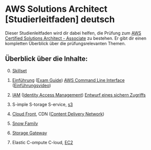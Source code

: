 # AWS Solutions Architect [Studierleitfaden] deutsch
Dieser Studienleitfaden wird dir dabei helfen, die Prüfung zum [AWS Certified Solutions Architect - Associate](https://aws.amazon.com/de/certification/) zu bestehen. Er gibt dir einen kompletten Überblick über die prüfungsrelevanten Themen.

## Überblick über die Inhalte:

0. [Skillset](docs/practice/what2do.md)

1. [Einführung](https://de.wikipedia.org/wiki/Amazon_Web_Services) ([Exam Guide](docs/pdfs/Exam-Guide.pdf)) [AWS Command Line Interface](https://docs.aws.amazon.com/cli/latest/userguide/getting-started-install.html) ([Einführungsvideo](https://www.youtube.com/watch?v=up4ad0fDfQQ))

2. [IAM](docs/services/IAM.md) ([Identity Access Management](docs/practice/commandLine/access_management.md)) [Entwurf eines sichern Zugriffs](docs/practice/drafts/IAM_usecase.md)

3. S-imple S-torage S-ervice, 
   [s3](docs/services/s3.md)

4. [Cloud Front](docs/services/CloudFront.md), CDN ([Content Delivery Network](https://de.wikipedia.org/wiki/Content_Delivery_Network))

5. [Snow Family](docs/services/SnowFamily.md)

6. [Storage Gateway](docs/services/StorageGateway.md)

7. Elastic C-ompute C-loud, [EC2](docs/services/EC2.md)
